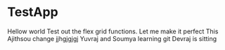 
# TestApp
Hellow world
Test out the flex grid functions. 
Let me make it perfect
This Ajithsou change
jjhgjgjgj
Yuvraj and Soumya learning git
Devraj is sitting
